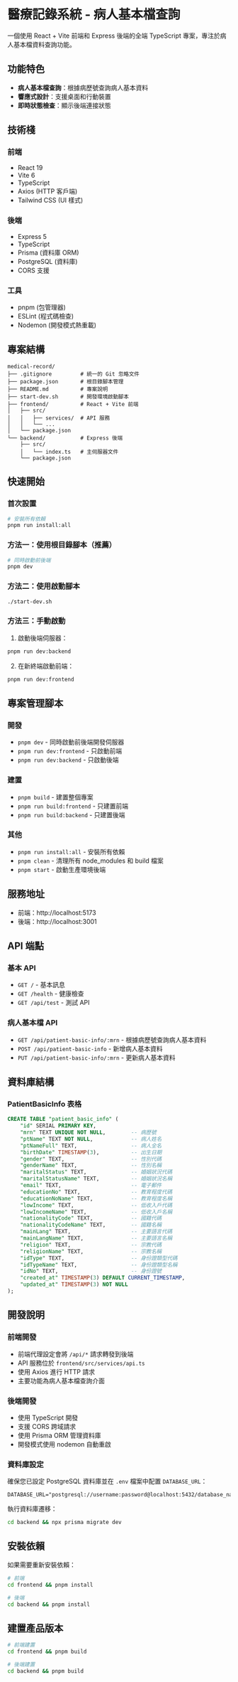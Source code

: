 # 醫療記錄系統 - 病人基本檔查詢

一個使用 React + Vite 前端和 Express 後端的全端 TypeScript 專案，專注於病人基本檔資料查詢功能。

## 功能特色

- **病人基本檔查詢**：根據病歷號查詢病人基本資料
- **響應式設計**：支援桌面和行動裝置
- **即時狀態檢查**：顯示後端連接狀態

## 技術棧

### 前端

- React 19
- Vite 6
- TypeScript
- Axios (HTTP 客戶端)
- Tailwind CSS (UI 樣式)

### 後端

- Express 5
- TypeScript
- Prisma (資料庫 ORM)
- PostgreSQL (資料庫)
- CORS 支援

### 工具

- pnpm (包管理器)
- ESLint (程式碼檢查)
- Nodemon (開發模式熱重載)

## 專案結構

```
medical-record/
├── .gitignore         # 統一的 Git 忽略文件
├── package.json       # 根目錄腳本管理
├── README.md          # 專案說明
├── start-dev.sh       # 開發環境啟動腳本
├── frontend/          # React + Vite 前端
│   ├── src/
│   │   ├── services/  # API 服務
│   │   └── ...
│   └── package.json
└── backend/           # Express 後端
    ├── src/
    │   └── index.ts   # 主伺服器文件
    └── package.json
```

## 快速開始

### 首次設置

```bash
# 安裝所有依賴
pnpm run install:all
```

### 方法一：使用根目錄腳本（推薦）

```bash
# 同時啟動前後端
pnpm dev
```

### 方法二：使用啟動腳本

```bash
./start-dev.sh
```

### 方法三：手動啟動

1. 啟動後端伺服器：

```bash
pnpm run dev:backend
```

2. 在新終端啟動前端：

```bash
pnpm run dev:frontend
```

## 專案管理腳本

### 開發

- `pnpm dev` - 同時啟動前後端開發伺服器
- `pnpm run dev:frontend` - 只啟動前端
- `pnpm run dev:backend` - 只啟動後端

### 建置

- `pnpm build` - 建置整個專案
- `pnpm run build:frontend` - 只建置前端
- `pnpm run build:backend` - 只建置後端

### 其他

- `pnpm run install:all` - 安裝所有依賴
- `pnpm clean` - 清理所有 node_modules 和 build 檔案
- `pnpm start` - 啟動生產環境後端

## 服務地址

- 前端：http://localhost:5173
- 後端：http://localhost:3001

## API 端點

### 基本 API

- `GET /` - 基本訊息
- `GET /health` - 健康檢查
- `GET /api/test` - 測試 API

### 病人基本檔 API

- `GET /api/patient-basic-info/:mrn` - 根據病歷號查詢病人基本資料
- `POST /api/patient-basic-info` - 新增病人基本資料
- `PUT /api/patient-basic-info/:mrn` - 更新病人基本資料

## 資料庫結構

### PatientBasicInfo 表格

```sql
CREATE TABLE "patient_basic_info" (
    "id" SERIAL PRIMARY KEY,
    "mrn" TEXT UNIQUE NOT NULL,        -- 病歷號
    "ptName" TEXT NOT NULL,            -- 病人姓名
    "ptNameFull" TEXT,                 -- 病人全名
    "birthDate" TIMESTAMP(3),          -- 出生日期
    "gender" TEXT,                     -- 性別代碼
    "genderName" TEXT,                 -- 性別名稱
    "maritalStatus" TEXT,              -- 婚姻狀況代碼
    "maritalStatusName" TEXT,          -- 婚姻狀況名稱
    "email" TEXT,                      -- 電子郵件
    "educationNo" TEXT,                -- 教育程度代碼
    "educationNoName" TEXT,            -- 教育程度名稱
    "lowIncome" TEXT,                  -- 低收入戶代碼
    "lowIncomeName" TEXT,              -- 低收入戶名稱
    "nationalityCode" TEXT,            -- 國籍代碼
    "nationalityCodeName" TEXT,        -- 國籍名稱
    "mainLang" TEXT,                   -- 主要語言代碼
    "mainLangName" TEXT,               -- 主要語言名稱
    "religion" TEXT,                   -- 宗教代碼
    "religionName" TEXT,               -- 宗教名稱
    "idType" TEXT,                     -- 身份證類型代碼
    "idTypeName" TEXT,                 -- 身份證類型名稱
    "idNo" TEXT,                       -- 身份證號
    "created_at" TIMESTAMP(3) DEFAULT CURRENT_TIMESTAMP,
    "updated_at" TIMESTAMP(3) NOT NULL
);
```

## 開發說明

### 前端開發

- 前端代理設定會將 `/api/*` 請求轉發到後端
- API 服務位於 `frontend/src/services/api.ts`
- 使用 Axios 進行 HTTP 請求
- 主要功能為病人基本檔查詢介面

### 後端開發

- 使用 TypeScript 開發
- 支援 CORS 跨域請求
- 使用 Prisma ORM 管理資料庫
- 開發模式使用 nodemon 自動重啟

### 資料庫設定

確保您已設定 PostgreSQL 資料庫並在 `.env` 檔案中配置 `DATABASE_URL`：

```env
DATABASE_URL="postgresql://username:password@localhost:5432/database_name"
```

執行資料庫遷移：

```bash
cd backend && npx prisma migrate dev
```

## 安裝依賴

如果需要重新安裝依賴：

```bash
# 前端
cd frontend && pnpm install

# 後端
cd backend && pnpm install
```

## 建置產品版本

```bash
# 前端建置
cd frontend && pnpm build

# 後端建置
cd backend && pnpm build
```
